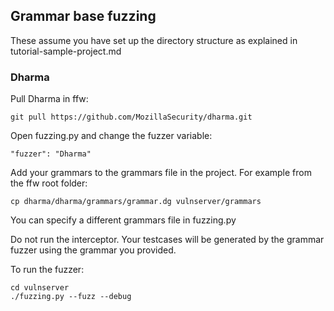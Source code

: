 
## Grammar base fuzzing

These assume you have set up the directory structure as explained in tutorial-sample-project.md

### Dharma

Pull Dharma in ffw:

    git pull https://github.com/MozillaSecurity/dharma.git

Open fuzzing.py and change the fuzzer variable:

    "fuzzer": "Dharma"

Add your grammars to the grammars file in the project. For example from the ffw root folder:

    cp dharma/dharma/grammars/grammar.dg vulnserver/grammars


You can specify a different grammars file in fuzzing.py

Do not run the interceptor. Your testcases will be generated by the grammar fuzzer using the grammar you provided.

To run the fuzzer:
    
    cd vulnserver
    ./fuzzing.py --fuzz --debug
